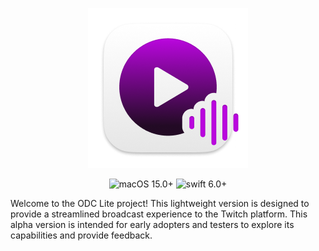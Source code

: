 <p align="center">
    <img alt="ODC Lite logo" src="https://github.com/erikbasargin/odc-studio-lite/blob/main/ODCLite/Resources/Assets.xcassets/AppIcon.appiconset/AppIcon-256.png" />
</p>

<p align="center">
    <img alt="macOS 15.0+" src="https://img.shields.io/badge/macOS-15.0%2B-blue">
    <img alt="swift 6.0+" src="https://img.shields.io/badge/swift-6.0%2B-blue">
</p>

Welcome to the ODC Lite project! This lightweight version is designed to provide a streamlined broadcast experience to the Twitch platform. This alpha version is intended for early adopters and testers to explore its capabilities and provide feedback.
